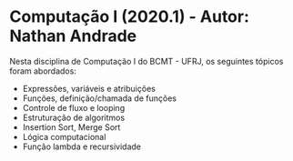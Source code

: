 # Computação I (2020.1) - Autor: Nathan Andrade
Nesta disciplina de Computação I do BCMT - UFRJ, os seguintes tópicos foram abordados:
- Expressões, variáveis e atribuições
- Funções, definição/chamada de funções
- Controle de fluxo e looping
- Estruturação de algoritmos
- Insertion Sort, Merge Sort
- Lógica computacional
- Função lambda e recursividade
